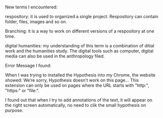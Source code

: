 New terms I encountered:


respository: it is used to organized a single project. Respository can contain folder, files, images and so on. 


Branching: it is a way to work on different versions of a respository at one time.


digital humanities: my understanding of this term is a combination of ditial work and the humanities study. The digital tools such
as computer, digital media
can also be used in the anthropology filed.


Error Message I found:

When I was trying to installed the Hypothesis into my Chrome, the website showed:
We’re sorry, Hypothesis doesn’t work on this page…
This extension can only be used on pages where the URL starts with "http:", "https:" or "file:".

I found out that when I try to add annotations of the text, it will appear on the right screen automatically, 
no need to clik the small hypothesis on purpose. 
